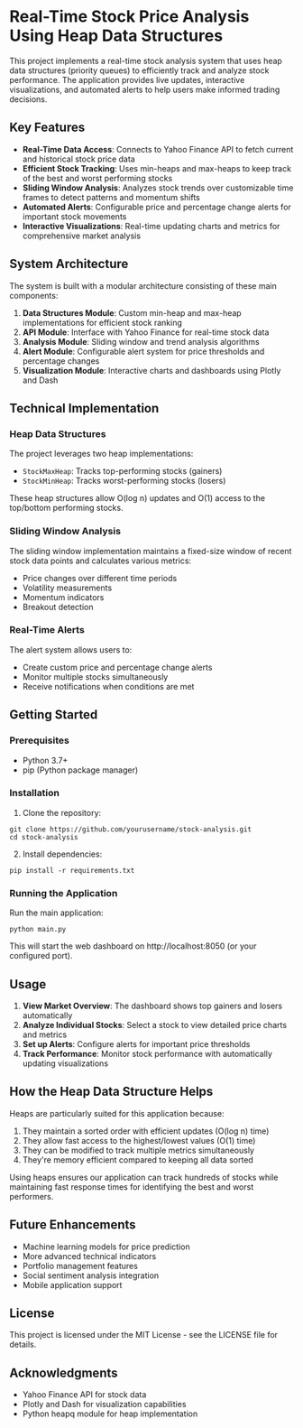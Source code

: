 # Real-Time Stock Price Analysis Using Heap Data Structures

This project implements a real-time stock analysis system that uses heap data structures (priority queues) to efficiently track and analyze stock performance. The application provides live updates, interactive visualizations, and automated alerts to help users make informed trading decisions.

## Key Features

- **Real-Time Data Access**: Connects to Yahoo Finance API to fetch current and historical stock price data
- **Efficient Stock Tracking**: Uses min-heaps and max-heaps to keep track of the best and worst performing stocks
- **Sliding Window Analysis**: Analyzes stock trends over customizable time frames to detect patterns and momentum shifts
- **Automated Alerts**: Configurable price and percentage change alerts for important stock movements
- **Interactive Visualizations**: Real-time updating charts and metrics for comprehensive market analysis

## System Architecture

The system is built with a modular architecture consisting of these main components:

1. **Data Structures Module**: Custom min-heap and max-heap implementations for efficient stock ranking
2. **API Module**: Interface with Yahoo Finance for real-time stock data
3. **Analysis Module**: Sliding window and trend analysis algorithms
4. **Alert Module**: Configurable alert system for price thresholds and percentage changes
5. **Visualization Module**: Interactive charts and dashboards using Plotly and Dash

## Technical Implementation

### Heap Data Structures

The project leverages two heap implementations:
- `StockMaxHeap`: Tracks top-performing stocks (gainers)
- `StockMinHeap`: Tracks worst-performing stocks (losers)

These heap structures allow O(log n) updates and O(1) access to the top/bottom performing stocks.

### Sliding Window Analysis

The sliding window implementation maintains a fixed-size window of recent stock data points and calculates various metrics:
- Price changes over different time periods
- Volatility measurements
- Momentum indicators
- Breakout detection

### Real-Time Alerts

The alert system allows users to:
- Create custom price and percentage change alerts
- Monitor multiple stocks simultaneously
- Receive notifications when conditions are met

## Getting Started

### Prerequisites

- Python 3.7+
- pip (Python package manager)

### Installation

1. Clone the repository:
```
git clone https://github.com/yourusername/stock-analysis.git
cd stock-analysis
```

2. Install dependencies:
```
pip install -r requirements.txt
```

### Running the Application

Run the main application:
```
python main.py
```

This will start the web dashboard on http://localhost:8050 (or your configured port).

## Usage

1. **View Market Overview**: The dashboard shows top gainers and losers automatically
2. **Analyze Individual Stocks**: Select a stock to view detailed price charts and metrics
3. **Set up Alerts**: Configure alerts for important price thresholds
4. **Track Performance**: Monitor stock performance with automatically updating visualizations

## How the Heap Data Structure Helps

Heaps are particularly suited for this application because:

1. They maintain a sorted order with efficient updates (O(log n) time)
2. They allow fast access to the highest/lowest values (O(1) time)
3. They can be modified to track multiple metrics simultaneously
4. They're memory efficient compared to keeping all data sorted

Using heaps ensures our application can track hundreds of stocks while maintaining fast response times for identifying the best and worst performers.

## Future Enhancements

- Machine learning models for price prediction
- More advanced technical indicators
- Portfolio management features
- Social sentiment analysis integration
- Mobile application support

## License

This project is licensed under the MIT License - see the LICENSE file for details.

## Acknowledgments

- Yahoo Finance API for stock data
- Plotly and Dash for visualization capabilities
- Python heapq module for heap implementation
